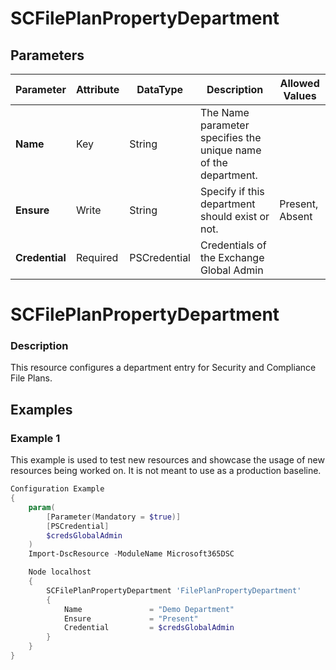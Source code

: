 ﻿# SCFilePlanPropertyDepartment

## Parameters

| Parameter | Attribute | DataType | Description | Allowed Values |
| --- | --- | --- | --- | --- |
| **Name** | Key | String | The Name parameter specifies the unique name of the department. ||
| **Ensure** | Write | String | Specify if this department should exist or not. |Present, Absent|
| **Credential** | Required | PSCredential | Credentials of the Exchange Global Admin ||

# SCFilePlanPropertyDepartment

### Description

This resource configures a department entry for Security and
Compliance File Plans.

## Examples

### Example 1

This example is used to test new resources and showcase the usage of new resources being worked on.
It is not meant to use as a production baseline.

```powershell
Configuration Example
{
    param(
        [Parameter(Mandatory = $true)]
        [PSCredential]
        $credsGlobalAdmin
    )
    Import-DscResource -ModuleName Microsoft365DSC

    Node localhost
    {
        SCFilePlanPropertyDepartment 'FilePlanPropertyDepartment'
        {
            Name               = "Demo Department"
            Ensure             = "Present"
            Credential         = $credsGlobalAdmin
        }
    }
}
```

